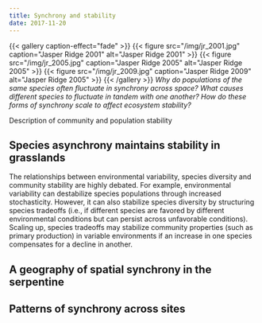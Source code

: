 ```yaml
---
title: Synchrony and stability
date: 2017-11-20
---
```



{{< gallery caption-effect="fade" >}}
  {{< figure src="/img/jr_2001.jpg" caption="Jasper Ridge 2001" alt="Jasper Ridge 2001" >}}
  {{< figure src="/img/jr_2005.jpg" caption="Jasper Ridge 2005" alt="Jasper Ridge 2005" >}}
  {{< figure src="/img/jr_2009.jpg" caption="Jasper Ridge 2009" alt="Jasper Ridge 2005" >}}
{{< /gallery >}}
_Why do populations of the same species often fluctuate in synchrony across space? What causes different species to fluctuate in tandem with one another? How do these forms of synchrony scale to affect ecosystem stability?_


<!--more-->

Description of community and population stability

## Species asynchrony maintains stability in grasslands
The relationships between environmental variability, species diversity and community stability are highly debated. For example, environmental variability can destabilize species populations through increased stochasticity. However, it can also stabilize species diversity by structuring species tradeoffs (i.e., if different species are favored by different environmental conditions but can persist across unfavorable conditions). Scaling up, species tradeoffs may stabilize community properties (such as primary production) in variable environments if an increase in one species compensates for a decline in another.


## A geography of spatial synchrony in the serpentine

## Patterns of synchrony across sites


<!--more-->